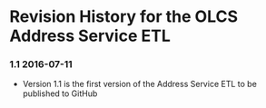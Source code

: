 # Revision History for the OLCS Address Service ETL

 

### 1.1 2016-07-11

 

- Version 1.1 is the first version of the Address Service ETL to be published to GitHub


